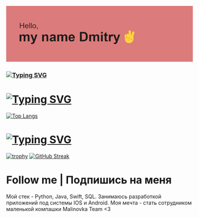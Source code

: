 [![Header | Шапка](https://github.com/FenixLaz/FenixLaz/blob/main/header.png)](https://vk.com/chudin.dima)

### [![Typing SVG](https://readme-typing-svg.herokuapp.com?color=%2336BCF7&lines=I+am+Novice+developer+python)](https://git.io/typing-svg)

# [![Typing SVG](https://readme-typing-svg.herokuapp.com?color=%2336BCF7&lines=Languages+and+tools)](https://git.io/typing-svg)

[![Top Langs](https://github-readme-stats.vercel.app/api/top-langs/?username=FenixLaz&layout=compact)]()

# [![Typing SVG](https://readme-typing-svg.herokuapp.com?color=%2336BCF7&lines=My+achievements)](https://git.io/typing-svg)
[![trophy](https://github-profile-trophy.vercel.app/?username=FenixLaz&theme=gruvbox)](https://vk.com/chudin.dima)
[![GitHub Streak](https://github-readme-streak-stats.herokuapp.com/?user=FenixLaz)]()


# Follow me | Подпишись на меня
Мой стек - Python, Java, Swift, SQL. Занимаюсь разработкой приложений под системы IOS и Android.
Моя мечта - стать сотрудником маленькой компашки Malinovka Team <3
